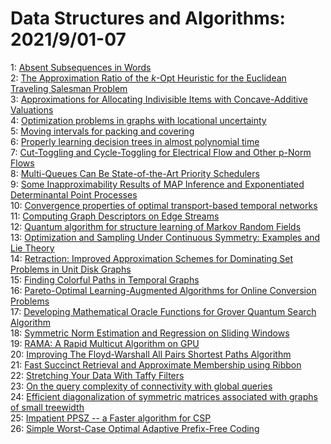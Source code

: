 # Data Structures and Algorithms: 2021/9/01-07  
1: [Absent Subsequences in Words](https://doi.org/10.48550/arXiv.2108.13968)  
2: [The Approximation Ratio of the $k$-Opt Heuristic for the Euclidean  Traveling Salesman Problem](https://doi.org/10.48550/arXiv.2109.00069)  
3: [Approximations for Allocating Indivisible Items with Concave-Additive  Valuations](https://doi.org/10.48550/arXiv.2109.00081)  
4: [Optimization problems in graphs with locational uncertainty](https://doi.org/10.48550/arXiv.2109.00389)  
5: [Moving intervals for packing and covering](https://doi.org/10.48550/arXiv.2109.00579)  
6: [Properly learning decision trees in almost polynomial time](https://doi.org/10.48550/arXiv.2109.00637)  
7: [Cut-Toggling and Cycle-Toggling for Electrical Flow and Other p-Norm  Flows](https://doi.org/10.48550/arXiv.2109.00653)  
8: [Multi-Queues Can Be State-of-the-Art Priority Schedulers](https://doi.org/10.48550/arXiv.2109.00657)  
9: [Some Inapproximability Results of MAP Inference and Exponentiated  Determinantal Point Processes](https://doi.org/10.48550/arXiv.2109.00727)  
10: [Convergence properties of optimal transport-based temporal networks](https://doi.org/10.48550/arXiv.2109.00971)  
11: [Computing Graph Descriptors on Edge Streams](https://doi.org/10.48550/arXiv.2109.01494)  
12: [Quantum algorithm for structure learning of Markov Random Fields](https://doi.org/10.48550/arXiv.2109.01014)  
13: [Optimization and Sampling Under Continuous Symmetry: Examples and Lie  Theory](https://doi.org/10.48550/arXiv.2109.01080)  
14: [Retraction: Improved Approximation Schemes for Dominating Set Problems  in Unit Disk Graphs](https://doi.org/10.48550/arXiv.2109.01283)  
15: [Finding Colorful Paths in Temporal Graphs](https://doi.org/10.48550/arXiv.2109.01392)  
16: [Pareto-Optimal Learning-Augmented Algorithms for Online Conversion  Problems](https://doi.org/10.48550/arXiv.2109.01556)  
17: [Developing Mathematical Oracle Functions for Grover Quantum Search  Algorithm](https://doi.org/10.48550/arXiv.2109.05921)  
18: [Symmetric Norm Estimation and Regression on Sliding Windows](https://doi.org/10.48550/arXiv.2109.01635)  
19: [RAMA: A Rapid Multicut Algorithm on GPU](https://doi.org/10.48550/arXiv.2109.01838)  
20: [Improving The Floyd-Warshall All Pairs Shortest Paths Algorithm](https://doi.org/10.48550/arXiv.2109.01872)  
21: [Fast Succinct Retrieval and Approximate Membership using Ribbon](https://doi.org/10.48550/arXiv.2109.01892)  
22: [Stretching Your Data With Taffy Filters](https://doi.org/10.48550/arXiv.2109.01947)  
23: [On the query complexity of connectivity with global queries](https://doi.org/10.48550/arXiv.2109.02115)  
24: [Efficient diagonalization of symmetric matrices associated with graphs  of small treewidth](https://doi.org/10.48550/arXiv.2109.02515)  
25: [Impatient PPSZ -- a Faster algorithm for CSP](https://doi.org/10.48550/arXiv.2109.02795)  
26: [Simple Worst-Case Optimal Adaptive Prefix-Free Coding](https://doi.org/10.48550/arXiv.2109.02997)  